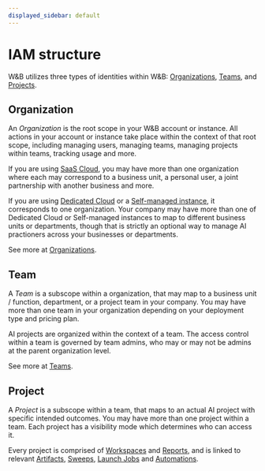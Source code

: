 ```yaml
---
displayed_sidebar: default
---
```


# IAM structure
W&B utilizes three types of identities within W&B: [Organizations](#organization), [Teams](#team), and [Projects](#project).

## Organization

An *Organization* is the root scope in your W&B account or instance. All actions in your account or instance take place within the context of that root scope, including managing users, managing teams, managing projects within teams, tracking usage and more.

If you are using [SaaS Cloud](../hosting-options/saas_cloud.md), you may have more than one organization where each may correspond to a business unit, a personal user, a joint partnership with another business and more.

If you are using [Dedicated Cloud](../hosting-options/dedicated_cloud.md) or a [Self-managed instance](../hosting-options/self-managed.md), it corresponds to one organization. Your company may have more than one of Dedicated Cloud or Self-managed instances to map to different business units or departments, though that is strictly an optional way to manage AI practioners across your businesses or departments.

See more at [Organizations](../../app/features/organizations.md).

## Team

A *Team* is a subscope within a organization, that may map to a business unit / function, department, or a project team in your company. You may have more than one team in your organization depending on your deployment type and pricing plan.

AI projects are organized within the context of a team. The access control within a team is governed by team admins, who may or may not be admins at the parent organization level.

See more at [Teams](../../app/features/teams.md).

## Project

A *Project* is a subscope within a team, that maps to an actual AI project with specific intended outcomes. You may have more than one project within a team. Each project has a visibility mode which determines who can access it.

Every project is comprised of [Workspaces](../../app/pages/workspaces.md) and [Reports](../../reports/intro.md), and is linked to relevant [Artifacts](../../artifacts/intro.md), [Sweeps](../../sweeps/intro.md), [Launch Jobs](../../launch/intro.md) and [Automations](../../artifacts/project-scoped-automations.md).